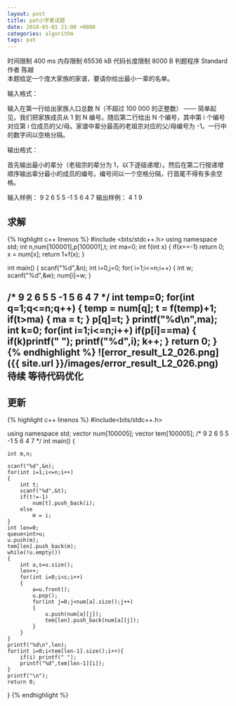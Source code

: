 ```yaml
---
layout: post
title: pat小字辈试题
date: 2018-05-01 21:00 +0800
categories: algorithm
tags: pat
---
```


<!--more-->
时间限制
400 ms
内存限制
65536 kB
代码长度限制
8000 B
判题程序
Standard
作者 陈越  
本题给定一个庞大家族的家谱，要请你给出最小一辈的名单。

输入格式：

输入在第一行给出家族人口总数 N（不超过 100 000 的正整数） —— 简单起见，我们把家族成员从 1 到 N 编号。随后第二行给出 N 个编号，其中第 i 个编号对应第 i 位成员的父/母。家谱中辈分最高的老祖宗对应的父/母编号为 -1。一行中的数字间以空格分隔。

输出格式：

首先输出最小的辈分（老祖宗的辈分为 1，以下逐级递增）。然后在第二行按递增顺序输出辈分最小的成员的编号。编号间以一个空格分隔，行首尾不得有多余空格。

输入样例：
9
2 6 5 5 -1 5 6 4 7
输出样例：
4
1 9  

求解
-
{% highlight c++ linenos %}
#include <bits/stdc++.h>
using namespace std;
int n,num[100001],p[100001],t;
int ma=0;
int f(int x)
{
    if(x==-1)
        return 0;
    x = num[x];
    return 1+f(x);
}

int main()
{
    scanf("%d",&n);
    int i=0,j=0;
    for( i=1;i<=n;i++)
    {
        int w;
        scanf("%d",&w);
        num[i]=w;
    }

/*
9
2 6 5 5 -1 5 6 4 7
*/
    int temp=0;
    for(int q=1;q<=n;q++)
    {
        temp = num[q];
        t = f(temp)+1;
            if(t>ma)
            {
                ma = t;
            }
        p[q]=t;
    }
    printf("%d\n",ma);
    int k=0;
    for(int i=1;i<=n;i++)
        if(p[i]==ma)
        {
            if(k)printf(" ");
            printf("%d",i);
            k++;
        }
    return 0;
}
{% endhighlight %}
![error_result_L2_026.png]({{ site.url }}/images/error_result_L2_026.png)
待续 等待代码优化
-
更新
--------
{% highlight c++ linenos %}
#include<bits/stdc++.h>

using namespace std;
vector<int> num[100005];
vector<int> tem[100005];
/*
9
2 6 5 5 -1 5 6 4 7
*/
int main()
{

    int m,n;

    scanf("%d",&n);
    for(int i=1;i<=n;i++)
    {
        int t;
        scanf("%d",&t);
        if(t!=-1)
            num[t].push_back(i);
        else
            m = i;
    }
    int len=0;
    queue<int>u;
    u.push(m);
    tem[len].push_back(m);
    while(!u.empty())
    {
        int a,s=u.size();
        len++;
        for(int i=0;i<s;i++)
        {
            a=u.front();
            u.pop();
            for(int j=0;j<num[a].size();j++)
            {
                u.push(num[a][j]);
                tem[len].push_back(num[a][j]);
            }
        }
    }
    printf("%d\n",len);
    for(int i=0;i<tem[len-1].size();i++){
        if(i) printf(" ");
        printf("%d",tem[len-1][i]);
    }
    printf("\n");
    return 0;
}
{% endhighlight %}